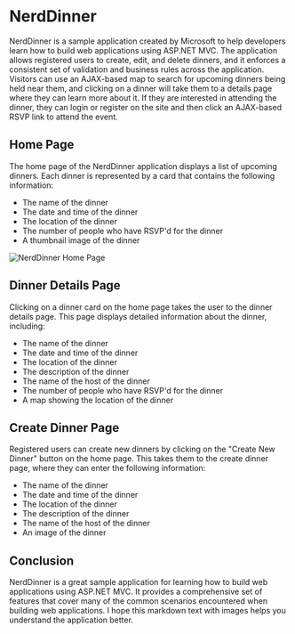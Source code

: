 NerdDinner
==========

NerdDinner is a sample application created by Microsoft to help developers learn how to build web applications using ASP.NET MVC. The application allows registered users to create, edit, and delete dinners, and it enforces a consistent set of validation and business rules across the application. Visitors can use an AJAX-based map to search for upcoming dinners being held near them, and clicking on a dinner will take them to a details page where they can learn more about it. If they are interested in attending the dinner, they can login or register on the site and then click an AJAX-based RSVP link to attend the event.

Home Page
---------

The home page of the NerdDinner application displays a list of upcoming dinners. Each dinner is represented by a card that contains the following information:

-   The name of the dinner
-   The date and time of the dinner
-   The location of the dinner
-   The number of people who have RSVP'd for the dinner
-   A thumbnail image of the dinner

![NerdDinner Home Page](https://th.bing.com/th/id/OIP.ZGxBqcDDMO5ljKF9SQgZJAHaE8?rs=1&pid=ImgDetMain)

Dinner Details Page
-------------------

Clicking on a dinner card on the home page takes the user to the dinner details page. This page displays detailed information about the dinner, including:

-   The name of the dinner
-   The date and time of the dinner
-   The location of the dinner
-   The description of the dinner
-   The name of the host of the dinner
-   The number of people who have RSVP'd for the dinner
-   A map showing the location of the dinner



Create Dinner Page
------------------

Registered users can create new dinners by clicking on the "Create New Dinner" button on the home page. This takes them to the create dinner page, where they can enter the following information:

-   The name of the dinner
-   The date and time of the dinner
-   The location of the dinner
-   The description of the dinner
-   The name of the host of the dinner
-   An image of the dinner



Conclusion
----------

NerdDinner is a great sample application for learning how to build web applications using ASP.NET MVC. It provides a comprehensive set of features that cover many of the common scenarios encountered when building web applications. I hope this markdown text with images helps you understand the application better.
